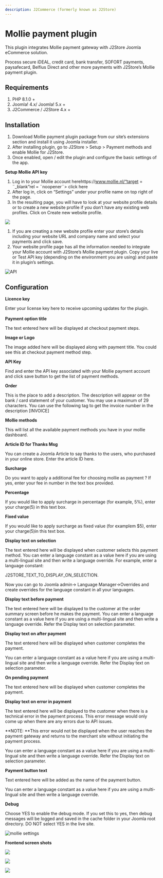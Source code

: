 ```yaml
---
description: J2Commerce (formerly known as J2Store)
---
```


# Mollie payment plugin

This plugin integrates Mollie payment gateway with J2Store Joomla eCommerce solution.

Process secure iDEAL, credit card, bank transfer, SOFORT payments, paysafecard, Belfius Direct and other more payments with J2Store’s Mollie payment plugin.

## Requirements <a href="#requirements" id="requirements"></a>

1. PHP 8.1.0 +
2. Joomla! 4.x/ Joomla! 5.x +
3. J2Commerce / J2Store 4.x +

## Installation <a href="#installation" id="installation"></a>

1. Download Mollie payment plugin package from our site’s extensions section and install it using Joomla installer.
2. After installing plugin, go to J2Store > Setup > Payment methods and enable Mollie for J2Store.
3. Once enabled, open / edit the plugin and configure the basic settings of the app.

**Setup Mollie API key**

1. Log in to your Mollie account herehttps://www.mollie.nl/“target = ¨\_blank”rel = ¨noopener¨> click here
2. After log in, click on “Settings” under your profile name on top right of the page.
3. In the resulting page, you will have to look at your website profile details or to create a new website profile if you don’t have any existing web profiles. Click on Create new website profile.

![](https://raw.githubusercontent.com/j2store/doc-images/master/payment-methods/mollie%20payment%20plugin/website-profiles.png)

1. If you are creating a new website profile enter your store’s details including your website URL and company name and select your payments and click save.
2. Your website profile page has all the information needed to integrate your Mollie account with J2Store’s Mollie payment plugin. Copy your live or Test API key (depending on the environment you are using) and paste it in plugin’s settings.

![API](https://raw.githubusercontent.com/j2store/doc-images/master/payment-methods/mollie%20payment%20plugin/mollie-api.png)

## Configuration <a href="#configuration" id="configuration"></a>

**Licence key**

Enter your license key here to receive upcoming updates for the plugin.\
\
**Payment option title**

The text entered here will be displayed at checkout payment steps.

**Image or Logo**

The image added here will be displayed along with payment title. You could see this at checkout payment method step.

**API Key**

Find and enter the API key associated with your Mollie payment account and click save button to get the list of payment methods.

**Order**

This is the place to add a description. The description will appear on the bank / card statement of your customer. You may use a maximum of 29 characters. You can use the following tag to get the invoice number in the description \[INVOICE]

**Mollie methods**

This will list all the available payment methods you have in your mollie dashboard.

**Article ID for Thanks Msg**

You can create a Joomla Article to say thanks to the users, who purchased in your online store. Enter the article ID here.

**Surcharge**

Do you want to apply a additional fee for choosing mollie as payment ? If yes, enter your fee in number in the text box provided.

**Percentage**

If you would like to apply surcharge in percentage (for example, 5%), enter your charge(5) in this text box.

**Fixed value**

If you would like to apply surcharge as fixed value (for examplem $5), enter your charge(5)in this text box.

**Display text on selection**

The text entered here will be displayed when customer selects this payment method. You can enter a language constant as a value here if you are using a multi-lingual site and then write a language override. For example, enter a language constant:

J2STORE\_TEXT\_TO\_DISPLAY\_ON\_SELECTION.

Now you can go to Joomla admin-> Language Manager->Overrides and create overrides for the language constant in all your languages.

**Display text before payment**

The text entered here will be displayed to the customer at the order summary screen before he makes the payment. You can enter a language constant as a value here if you are using a multi-lingual site and then write a language override. Refer the Display text on selection parameter.

**Display text on after payment**

The text entered here will be displayed when customer completes the payment.

You can enter a language constant as a value here if you are using a multi-lingual site and then write a language override. Refer the Display text on selection parameter.

**On pending payment**

The text entered here will be displayed when customer completes the payment.

**Display text on error in payment**

The text entered here will be displayed to the customer when there is a technical error in the payment process. This error message would only come up when there are any errors due to API issues.

\*\*NOTE: \*\*This error would not be displayed when the user reaches the payment gateway and returns to the merchant site without initiating the payment process.

You can enter a language constant as a value here if you are using a multi-lingual site and then write a language override. Refer the Display text on selection parameter.

**Payment button text**

Text entered here will be added as the name of the payment button.

You can enter a language constant as a value here if you are using a multi-lingual site and then write a language override.

**Debug**

Choose YES to enable the debug mode. If you set this to yes, then debug messages will be logged and saved in the cache folder in your Joomla root directory. DO NOT select YES in the live site.

![mollie settings](../../assets/Plugins-Mollie.png)

**Frontend screen shots**

![](<../../assets/Screenshot from 2023-09-08 10-34-30.png>)

![](<../../assets/Screenshot from 2023-09-08 10-38-37.png>)

![](../../assets/Mollie2.png)
